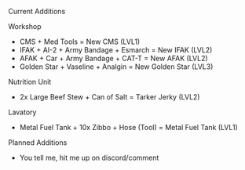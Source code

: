 Current Additions

Workshop
- CMS + Med Tools = New CMS (LVL1)
- IFAK + AI-2 + Army Bandage + Esmarch = New IFAK (LVL2)
- AFAK + Car + Army Bandage + CAT-T = New AFAK (LVL2)
- Golden Star + Vaseline + Analgin = New Golden Star (LVL3)

Nutrition Unit
- 2x Large Beef Stew + Can of Salt = Tarker Jerky (LVL2)

Lavatory
- Metal Fuel Tank + 10x Zibbo + Hose (Tool) = Metal Fuel Tank (LVL1)

Planned Additions
- You tell me, hit me up on discord/comment
